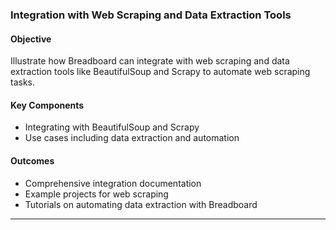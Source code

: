 ### Integration with Web Scraping and Data Extraction Tools

#### Objective

Illustrate how Breadboard can integrate with web scraping and data extraction tools like BeautifulSoup and Scrapy to automate web scraping tasks.

#### Key Components

- Integrating with BeautifulSoup and Scrapy
- Use cases including data extraction and automation

#### Outcomes

- Comprehensive integration documentation
- Example projects for web scraping
- Tutorials on automating data extraction with Breadboard

---
